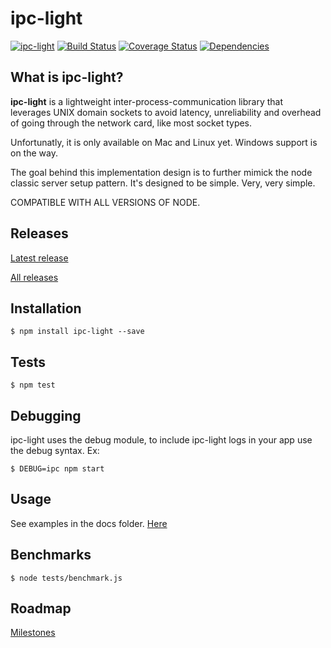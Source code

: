 # ipc-light

[![ipc-light](https://img.shields.io/npm/v/ipc-light.svg)](https://www.npmjs.com/package/ipc-light)
[![Build Status](https://travis-ci.org/fed135/ipc-light.svg?branch=master)](https://travis-ci.org/fed135/ipc-light)
[![Coverage Status](https://coveralls.io/repos/fed135/ipc-light/badge.svg)](https://coveralls.io/r/fed135/ipc-light)
[![Dependencies](https://david-dm.org/fed135/ipc-light.svg)](https://www.npmjs.com/package/ipc-light)

## What is ipc-light?

**ipc-light** is a lightweight inter-process-communication library
that leverages UNIX domain sockets to avoid latency, unreliability and overhead of 
going through the network card, like most socket types.

Unfortunatly, it is only available on Mac and Linux yet. Windows support is on the way.

The goal behind this implementation design is to further mimick the
node classic server setup pattern. It's designed to be simple. Very, very simple.

COMPATIBLE WITH ALL VERSIONS OF NODE.

## Releases

[Latest release](https://github.com/fed135/ipc-light/releases/latest)

[All releases](https://github.com/fed135/ipc-light/releases)


## Installation

    $ npm install ipc-light --save


## Tests

    $ npm test


## Debugging

ipc-light uses the debug module, to include ipc-light logs in your app
use the debug syntax. Ex:

    $ DEBUG=ipc npm start
    
    
## Usage

See examples in the docs folder. [Here](https://github.com/fed135/ipc-light/blob/master/docs/EXAMPLES.md)


## Benchmarks

    $ node tests/benchmark.js

## Roadmap

[Milestones](https://github.com/fed135/ipc-light/milestones)